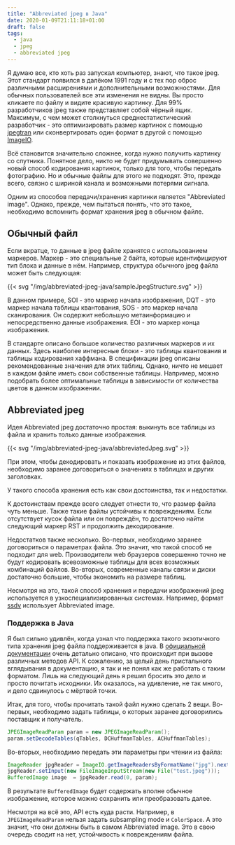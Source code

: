 ```yaml
---
title: "Abbreviated jpeg в Java"
date: 2020-01-09T21:11:18+01:00
draft: false
tags:
  - java
  - jpeg
  - abbreviated jpeg
---
```

Я думаю все, кто хоть раз запускал компьютер, знают, что такое jpeg. Этот стандарт появился в далёком 1991 году и с тех пор оброс различными расширениями и дополнительными возможностями. Для обычных пользователей все эти изменения не видны. Вы просто кликаете по файлу и видите красивую картинку. Для 99% разработчиков jpeg также представляет собой чёрный ящик. Максимум, с чем может столкнуться среднестатистический разработчик - это оптимизировать размер картинок с помощью [jpegtran](https://linux.die.net/man/1/jpegtran) или сконвертировать один формат в другой с помощью [ImageIO](https://docs.oracle.com/javase/tutorial/2d/images/loadimage.html).

Всё становится значительно сложнее, когда нужно получить картинку со спутника. Понятное дело, никто не будет придумывать совершенно новый способ кодирования картинок, только для того, чтобы передать фотографию. Но и обычные файлы для этого не подходят. Это, прежде всего, связно с шириной канала и возможными потерями сигнала.

Одним из способов передачи/хранения картинки является "Abbreviated image". Однако, прежде, чем пытаться понять, что это такое, необходимо вспомнить формат хранения jpeg в обычном файле.

## Обычный файл

Если вкратце, то данные в jpeg файле хранятся с использованием маркеров. Маркер - это специальные 2 байта, которые идентифицируют тип блока и данные в нём. Например, структура обычного jpeg файла может быть следующая:

{{< svg "/img/abbreviated-jpeg-java/sampleJpegStructure.svg" >}}

В данном примере, SOI - это маркер начала изображения, DQT - это маркер начала таблицы квантования, SOS - это маркер начала сканирования. Он содержит небольшую метаинформацию и непосредственно данные изображения. EOI - это маркер конца изображения. 

В стандарте описано большое количество различных маркеров и их данных. Здесь наиболее интересные блоки - это таблицы квантования и таблицы кодирования хаффмана. В спецификации jpeg описаны рекомендованные значения для этих таблиц. Однако, ничто не мешает в каждом файле иметь свои собственные таблицы. Например, можно подобрать более оптимальные таблицы в зависимости от количества цветов в данном изображении.

## Abbreviated jpeg

Идея Abbreviated jpeg достаточно простая: выкинуть все таблицы из файла и хранить только данные изображения. 

{{< svg "/img/abbreviated-jpeg-java/abbreviatedJpeg.svg" >}}

При этом, чтобы декодировать и показать изображение из этих файлов, необходимо заранее договориться о значениях в таблицах и других заголовках.

У такого способа хранения есть как свои достоинства, так и недостатки.

К достоинствам прежде всего следует отнести то, что размер файла чуть меньше. Также такие файлы устойчивы к повреждениям. Если отсутствует кусок файла или он повреждён, то достаточно найти следующий маркер RST и продолжить декодирование.

Недостатков также несколько. Во-первых, необходимо заранее договориться о параметрах файла. Это значит, что такой способ не подходит для web. Производители web браузеров совершенно точно не будут кодировать всевозможные таблицы для всех возможных комбинаций файлов. Во-вторых, современные каналы связи и диски достаточно большие, чтобы экономить на размере таблиц.

Несмотря на это, такой способ хранения и передачи изображений jpeg используется в узкоспециализированных системах. Например, формат [ssdv](https://ukhas.org.uk/guides:ssdv#packet_format) использует Abbreviated image.

### Поддержка в Java

Я был сильно удивлён, когда узнал что поддержка такого экзотичного типа хранения jpeg файла поддерживается в java. В [официальной документации](https://docs.oracle.com/en/java/javase/13/docs/api/java.desktop/javax/imageio/metadata/doc-files/jpeg_metadata.html) очень детально описано, что происходит при вызове различных методов API. К сожалению, за целый день пристального вглядывания в документацию, я так и не понял как же работать с таким форматом. Лишь на следующий день я решил бросить это дело и просто почитать исходники. Их оказалось, на удивление, не так много, и дело сдвинулось с мёртвой точки.

Итак, для того, чтобы прочитать такой файл нужно сделать 2 вещи. Во-первых, необходимо задать таблицы, о которых заранее договорились поставщик и получатель.

```java
JPEGImageReadParam param = new JPEGImageReadParam();
param.setDecodeTables(qTables, DCHuffmanTables, ACHuffmanTables);
```

Во-вторых, необходимо передать эти параметры при чтении из файла:

```java
ImageReader jpgReader = ImageIO.getImageReadersByFormatName("jpg").next();
jpgReader.setInput(new FileImageInputStream(new File("test.jpeg")));
BufferedImage image  = jpgReader.read(0, param);
```

В результате ```BufferedImage``` будет содержать вполне обычное изображение, которое можно сохранить или преобразовать далее.

Несмотря на всё это, API есть куда расти. Например, в ```JPEGImageReadParam``` нельзя задать subsampling mode и ```ColorSpace```. А это значит, что они должны быть в самом Abbreviated image. Это в свою очередь сводит на нет, устойчивость к повреждениям файла.